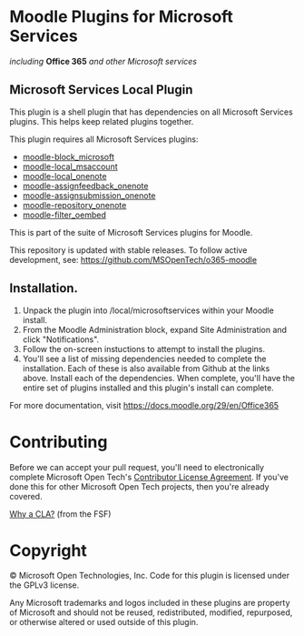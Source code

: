 # Moodle Plugins for Microsoft Services
*including* **Office 365** *and other Microsoft services*

## Microsoft Services Local Plugin

This plugin is a shell plugin that has dependencies on all Microsoft Services plugins. This helps keep related plugins together.

This plugin requires all Microsoft Services plugins:
  - [moodle-block_microsoft](https://github.com/MSOpenTech/moodle-block_microsoft)
  - [moodle-local_msaccount](https://github.com/MSOpenTech/moodle-local_msaccount)
  - [moodle-local_onenote](https://github.com/MSOpenTech/moodle-local_onenote)
  - [moodle-assignfeedback_onenote](https://github.com/MSOpenTech/moodle-assignfeedback_onenote)
  - [moodle-assignsubmission_onenote](https://github.com/MSOpenTech/moodle-assignsubmission_onenote)
  - [moodle-repository_onenote](https://github.com/MSOpenTech/moodle-repository_onenote)
  - [moodle-filter_oembed](https://github.com/MSOpenTech/moodle-filter_oembed)

This is part of the suite of Microsoft Services plugins for Moodle.

This repository is updated with stable releases. To follow active development, see: https://github.com/MSOpenTech/o365-moodle

## Installation.

1. Unpack the plugin into /local/microsoftservices within your Moodle install.
2. From the Moodle Administration block, expand Site Administration and click "Notifications".
3. Follow the on-screen instuctions to attempt to install the plugins.
4. You'll see a list of missing dependencies needed to complete the installation. Each of these is also available from Github at the links above. Install each of the dependencies. When complete, you'll have the entire set of plugins installed and this plugin's install can complete.

For more documentation, visit https://docs.moodle.org/29/en/Office365

# Contributing

Before we can accept your pull request, you'll need to electronically complete Microsoft Open Tech's [Contributor License Agreement](https://cla2.msopentech.com/). If you've done this for other Microsoft Open Tech projects, then you're already covered.

[Why a CLA?](https://www.gnu.org/licenses/why-assign.html) (from the FSF)

# Copyright

&copy; Microsoft Open Technologies, Inc.  Code for this plugin is licensed under the GPLv3 license.

Any Microsoft trademarks and logos included in these plugins are property of Microsoft and should not be reused, redistributed, modified, repurposed, or otherwise altered or used outside of this plugin.